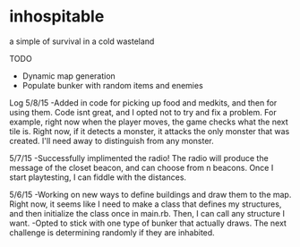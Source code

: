 # inhospitable
a simple of survival in a cold wasteland

TODO
* Dynamic map generation
* Populate bunker with random items and enemies

Log
5/8/15
-Added in code for picking up food and medkits, and then for using them. Code isnt great, and I opted not to try and fix a problem. For example, right now when the player moves, the game checks what the next tile is. Right now, if it detects a monster, it attacks the only monster that was created. I'll need away to distinguish from any monster.

5/7/15
-Successfully implimented the radio! The radio will produce the message of the closet beacon, and can choose from n beacons. Once I start playtesting, I can fiddle with the distances.

5/6/15
-Working on new ways to define buildings and draw them to the map. Right now, it seems like I need to make a class that defines my structures, and then initialize the class once in main.rb. Then, I can call any structure I want.
-Opted to stick with one type of bunker that actually draws. The next challenge is determining randomly if they are inhabited.